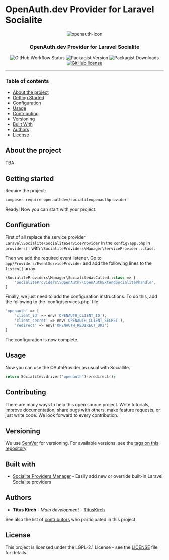 # OpenAuth.dev Provider for Laravel Socialite

<div align=center>

![openauth-icon](https://user-images.githubusercontent.com/81188/87538212-25d2ef00-c69c-11ea-87a7-b967826cb669.png)


### OpenAuth.dev Provider for Laravel Socialite


![GitHub Workflow Status](https://img.shields.io/github/workflow/status/openauth-dev/SocialiteOpenAuthProvider/Build) ![Packagist Version](https://img.shields.io/packagist/v/openauthdev/socialiteopenauthprovider) ![Packagist Downloads](https://img.shields.io/packagist/dt/openauthdev/socialiteopenauthprovider) 
[![GitHub license](https://img.shields.io/github/license/openauth-dev/SocialiteOpenAuthProvider)](https://github.com/openauth-dev/SocialiteOpenAuthProvider/blob/main/LICENSE)

</div>

---

### Table of contents

* [About the project](#about-the-project)
* [Getting Started](#getting-started)
* [Configuration](#configuration)
* [Usage](#usage)
* [Contributing](#contributing)
* [Versioning](#versioning)
* [Built With](#built-with)
* [Authors](#authors)
* [License](#license)

## About the project

TBA

## Getting started

Require the project:
```BASH
composer require openauthdev/socialiteopenauthprovider
```

Ready! Now you can start with your project.

## Configuration

First of all replace the service provider `Laravel\Socialite\SocialiteServiceProvider` in the `config\app.php` in `providers[]` with `\SocialiteProviders\Manager\ServiceProvider::class`.

Then we add the required event listener. Go to `app/Providers/EventServiceProvider` and add the following lines to the `listen[]` array.
```PHP
\SocialiteProviders\Manager\SocialiteWasCalled::class => [
    'SocialiteProviders\\OpenAuth\\OpenAuthExtendSocialite@handle',
]
```

Finally, we just need to add the configuration instructions. To do this, add the following to the `config/services.php' file.
```PHP
'openauth' => [
    'client_id' => env('OPENAUTH_CLIENT_ID'),
    'client_secret' => env('OPENAUTH_CLIENT_SECRET'),
    'redirect' => env('OPENAUTH_REDIRECT_URI')
]
```

The configuration is now complete.

## Usage

Now you can use the OAuthProvider as usual with Sociallite.
```PHP
return Socialite::driver('openauth')->redirect();
```

## Contributing
There are many ways to help this open source project. Write tutorials, improve documentation, share bugs with others, make feature requests, or just write code. We look forward to every contribution.

## Versioning

We use [SemVer](http://semver.org/) for versioning. For available versions, see the [tags on this repository](https://github.com/openauth-dev/SocialiteOpenAuthProvider/tags).

## Built with

* [Socialite Providers Manager](https://github.com/SocialiteProviders/Manager) - Easily add new or override built-in Laravel Socialite providers

## Authors

* **Titus Kirch** - *Main development* - [TitusKirch](https://github.com/TitusKirch)

See also the list of [contributors](https://github.com/openauth-dev/SocialiteOpenAuthProvider/graphs/contributors) who participated in this project.

## License

This project is licensed under the LGPL-2.1 License - see the [LICENSE](LICENSE) file for details.
